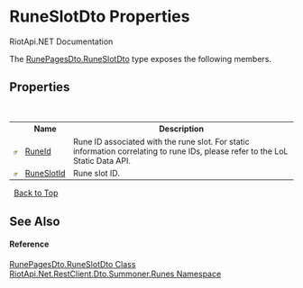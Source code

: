 # RuneSlotDto Properties
RiotApi.NET Documentation 

The <a href="1c6317c5-a151-8ffc-0a18-55e40a4d7a64">RunePagesDto.RuneSlotDto</a> type exposes the following members.


## Properties
&nbsp;<table><tr><th></th><th>Name</th><th>Description</th></tr><tr><td>![Public property](media/pubproperty.gif "Public property")</td><td><a href="55e7f937-8ec0-58c3-c218-a31c0716bd30">RuneId</a></td><td>
Rune ID associated with the rune slot. For static information correlating to rune IDs, please refer to the LoL Static Data API.</td></tr><tr><td>![Public property](media/pubproperty.gif "Public property")</td><td><a href="4dfb87d9-98c0-dd2d-81b8-b84fb391f6ed">RuneSlotId</a></td><td>
Rune slot ID.</td></tr></table>&nbsp;
<a href="#runeslotdto-properties">Back to Top</a>

## See Also


#### Reference
<a href="1c6317c5-a151-8ffc-0a18-55e40a4d7a64">RunePagesDto.RuneSlotDto Class</a><br /><a href="e9a88602-23dd-5df4-2c06-3753e3f95d7e">RiotApi.Net.RestClient.Dto.Summoner.Runes Namespace</a><br />